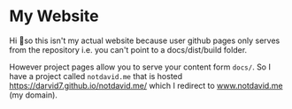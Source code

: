 # My Website
Hi 👋so this isn't my actual website because user github pages only serves from the repository i.e. you can't point to a docs/dist/build folder.

However project pages allow you to serve your content form `docs/`. So I have a project called `notdavid.me` that is hosted https://darvid7.github.io/notdavid.me/ which I redirect to www.notdavid.me (my domain).


